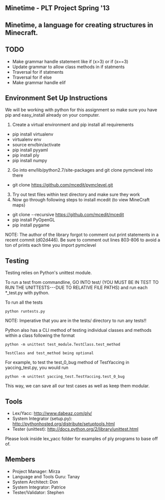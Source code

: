 ## Minetime - PLT Project Spring '13 ##

Minetime, a language for creating structures in Minecraft.
---------------------------------------------------------

TODO
----

* Make grammar handle statement like if (x>3) or if (x==3)
* Update grammar to allow class methods in if statments
* Traversal for if statments
* Traversal for if else
* Make grammar handle elif

Environment Set Up Instructions
-------------------------------
We will be working with python for this assignment so make sure you have pip and
easy_install already on your computer.

1. Create a virtual environment and pip install all requirements
  * pip install virtualenv
  * virtualenv env
  * source env/bin/activate
  * pip install pyyaml
  * pip install ply
  * pip install numpy

2. Go into env/lib/python2.7/site-packages and git clone pymclevel into there
  * git clone https://github.com/mcedit/pymclevel.git
3. Try out test files within test directory and make sure they work
4. Now go through following steps to install mcedit (to view MineCraft maps)
  * git clone --recursive https://github.com/mcedit/mcedit
  * pip install PyOpenGL
  * pip install pygame

NOTE: The author of the library forgot to comment out print statements in a
recent commit (d02d446). Be sure to comment out lines 803-806 to avoid a ton of
prints each time you import pymclevel

Testing
-------
Testing relies on Python's unittest module.

To run a test from commandline, GO INTO test/ (YOU MUST BE IN TEST TO RUN THE 
UNITTESTS---DUE TO RELATIVE FILE PATHS) and run each *_test.py with python.

To run all the tests 

    python runtests.py

NOTE: Imperative that you are in the tests/ directory to run any tests!!

Python also has a CLI method of testing individual classes and methods within
a class following the format

    python -m unittest test_module.TestClass.test_method

    TestClass and test_method being optional

For example, to test the test_0_bug method of TestYaccing in yaccing_test.py,
you would run

    python -m unittest yaccing_test.TestYaccing.test_0_bug

This way, we can save all our test cases as well as keep them modular.

Tools
-----
* Lex/Yacc: http://www.dabeaz.com/ply/
* System Integrator (setup.py): http://pythonhosted.org/distribute/setuptools.html
* Tester (unittest): http://docs.python.org/2/library/unittest.html

Please look inside lex_yacc folder for examples of ply programs to base off of.

Members
-------
* Project Manager:            Mirza
* Language and Tools Guru:    Tanay
* System Architect:           Don
* System Integrator:          Patrice
* Tester/Validator:           Stephen
